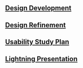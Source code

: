## [Design Development](/design-development/design-development.md)

## [Design Refinement](/design-refinement/design-refinement.md)

## [Usability Study Plan](/usability-study/usability-study.md)

## [Lightning Presentation](./lightning.md)

